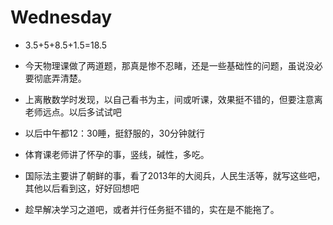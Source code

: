 # Wednesday

- 3.5+5+8.5+1.5=18.5

- 今天物理课做了两道题，那真是惨不忍睹，还是一些基础性的问题，虽说没必要彻底弄清楚。
- 上离散数学时发现，以自己看书为主，间或听课，效果挺不错的，但要注意离老师远点。以后多试试吧
- 以后中午都12：30睡，挺舒服的，30分钟就行
- 体育课老师讲了怀孕的事，竖线，碱性，多吃。
- 国际法主要讲了朝鲜的事，看了2013年的大阅兵，人民生活等，就写这些吧，其他以后看到这，好好回想吧
- 趁早解决学习之道吧，或者并行任务挺不错的，实在是不能拖了。
